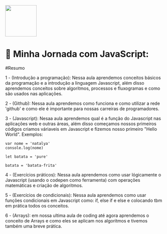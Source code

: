 
<img src="https://upload.wikimedia.org/wikipedia/commons/thumb/9/99/Unofficial_JavaScript_logo_2.svg/1200px-Unofficial_JavaScript_logo_2.svg.png" width=100px >

# 🚀 Minha Jornada com JavaScript:


#Resumo

1 - (Introdução a programação): Nessa aula aprendemos conceitos básicos da programação e a introdução a linguagem Javascript, além disso
aprendemos conceitos sobre algoritmos, processos e fluxogramas e como são usados nas aplicações.
 
 
2 - (Github): Nessa aula aprendemos como funciona e como utilizar a rede 'github' e como ele é importante para nossas carreiras de
programadores.
 

3 - (Javascript): Nesaa aula aprendemos qual é a função do Javascript nas aplicações web e outras áreas, além disso começamos nossos
primeiros códigos criamos váriaveis em Javascript e fizemos nosso primeiro "Hello World".
Exemplos:

```
var nome = 'natalya'
console.log(nome)
```

```
let batata = 'pure'
```

```
batata = 'batata-frita'
```




4 - (Exercícios práticos): Nessa aula aprendemos como usar lógicamente o Javascript (usando o codepen como ferramenta) com operações matemáticas e criação de algoritmos.



5 - (Exercícios de condicionais): Nessa aula aprendemos como usar funções condicionais em Javascript como: if, else if e else
e colocando tbm em prática todos os conceitos.



6 - (Arrays): em nossa ultima aula de coding até agora aprendemos o conceito de Arrays e como eles se aplicam nos algoritmos
e tivemos também uma breve prática.
